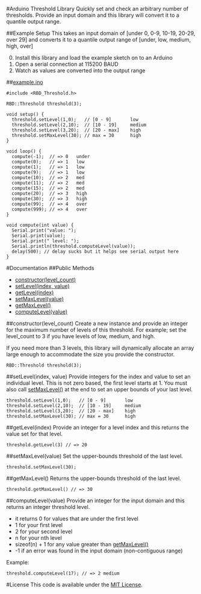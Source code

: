#Arduino Threshold Library
Quickly set and check an arbitrary number of thresholds. Provide an input domain and this library will convert it to a quantile output range.

##Example Setup
This takes an input domain of [under 0, 0-9, 10-19, 20-29, over 29] and converts it to a quantile output range of [under, low, medium, high, over]

0. Install this library and load the example sketch on to an Arduino
0. Open a serial connection at 115200 BAUD
0. Watch as values are converted into the output range

##[example.ino](https://github.com/alextaujenis/RBD_Threshold/blob/master/example/example.ino)

    #include <RBD_Threshold.h>

    RBD::Threshold threshold(3);

    void setup() {
      threshold.setLevel(1,0);   // [0 - 9]       low
      threshold.setLevel(2,10);  // [10 - 19]     medium
      threshold.setLevel(3,20);  // [20 - max]    high
      threshold.setMaxLevel(30); // max = 30      high
    }

    void loop() {
      compute(-1);  // => 0   under
      compute(0);   // => 1   low
      compute(1);   // => 1   low
      compute(9);   // => 1   low
      compute(10);  // => 2   med
      compute(11);  // => 2   med
      compute(15);  // => 2   med
      compute(20);  // => 3   high
      compute(30);  // => 3   high
      compute(99);  // => 4   over
      compute(999); // => 4   over
    }

    void compute(int value) {
      Serial.print("value: ");
      Serial.print(value);
      Serial.print(" level: ");
      Serial.println(threshold.computeLevel(value));
      delay(500); // delay sucks but it helps see serial output here
    }

#Documentation
##Public Methods

* [constructor(level\_count)](#constructorlevel_count)
* [setLevel(index, value)](#setlevelindex-value)
* [getLevel(index)](#getlevelindex)
* [setMaxLevel(value)](#setmaxlevelvalue)
* [getMaxLevel()](#getmaxlevel)
* [computeLevel(value)](#computelevelvalue)

##constructor(level\_count)
Create a new instance and provide an integer for the maximum number of levels of this threshold. For example; set the level\_count to 3 if you have levels of low, medium, and high.

If you need more than 3 levels, this library will dynamically allocate an array large enough to accommodate the size you provide the constructor.

    RBD::Threshold threshold(3);

##setLevel(index, value)
Provide integers for the index and value to set an individual level. This is not zero based, the first level starts at 1. You must also call [setMaxLevel()](#setmaxlevelvalue) at the end to set an upper bounds of your last level.

    threshold.setLevel(1,0);   // [0 - 9]       low
    threshold.setLevel(2,10);  // [10 - 19]     medium
    threshold.setLevel(3,20);  // [20 - max]    high
    threshold.setMaxLevel(30); // max = 30      high

##getLevel(index)
Provide an integer for a level index and this returns the value set for that level.

    threshold.getLevel(3) // => 20

##setMaxLevel(value)
Set the upper-bounds threshold of the last level.

    threshold.setMaxLevel(30);

##getMaxLevel()
Returns the upper-bounds threshold of the last level.

    threshold.getMaxLevel() // => 30

##computeLevel(value)
Provide an integer for the input domain and this returns an integer threshold level.

* it returns 0 for values that are under the first level
* 1 for your first level
* 2 for your second level
* n for your nth level
* sizeof(n) + 1 for any value greater than [getMaxLevel()](#getmaxlevel)
* -1 if an error was found in the input domain (non-contiguous range)

Example:

    threshold.computeLevel(17); // => 2 medium

#License
This code is available under the [MIT License](http://opensource.org/licenses/mit-license.php).